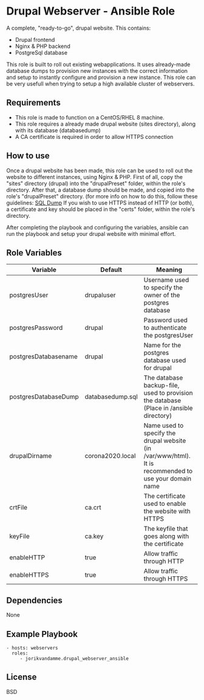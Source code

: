 Drupal Webserver - Ansible Role
=========

A complete, "ready-to-go", drupal website.
This contains:
- Drupal frontend
- Nginx & PHP backend
- PostgreSql database

This role is built to roll out existing webapplications. It uses already-made database dumps to provision new instances with the correct information and setup to instantly configure and provision a new instance.
This role can be very usefull when trying to setup a high available cluster of webservers.

Requirements
------------

- This role is made to function on a CentOS/RHEL 8 machine.
- This role requires a already made drupal website (sites directory), along with its database (databasedump)
- A CA certificate is required in order to allow HTTPS connection

How to use
------------

Once a drupal website has been made, this role can be used to roll out the website to different instances, using Nginx & PHP.
First of all, copy the "sites" directory (drupal) into the "drupalPreset" folder, within the role's directory.
After that, a database dump should be made, and copied into the role's "drupalPreset" directory. (for more info on how to do this, follow these guidelines: [SQL Dump](https://www.postgresql.org/docs/9.1/backup-dump.html)
If you wish to use HTTPS instead of HTTP (or both), a certificate and key should be placed in the "certs" folder, within the role's directory.

After completing the playbook and configuring the variables, ansible can run the playbook and setup your drupal website with minimal effort.

Role Variables
--------------

| Variable             | Default          | Meaning                                                                                |
|----------------------|------------------|----------------------------------------------------------------------------------------|
| postgresUser         | drupaluser       | Username used to specify the owner of the postgres database                            |
| postgresPassword     | drupal           | Password used to authenticate the postgresUser                                         |
| postgresDatabasename | drupal           | Name for the postgres database used for drupal                                         |
| postgresDatabaseDump | databasedump.sql | The database backup-file, used to provision the database (Place in /ansible directory) |
| drupalDirname        | corona2020.local | Name used to specify the drupal website (in /var/www/html). It is recommended to use your domain name |
| crtFile              | ca.crt           | The certificate used to enable the website with HTTPS                                  |
| keyFile              | ca.key           | The keyfile that goes along with the certificate                                       |
| enableHTTP           | true             | Allow traffic through HTTP                                                             |
| enableHTTPS          | true             | Allow traffic through HTTPS                                                            |

Dependencies
------------

None

Example Playbook
----------------

    - hosts: webservers
      roles:
         - jorikvandamme.drupal_webserver_ansible

License
-------

BSD
